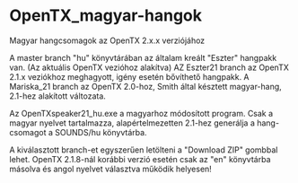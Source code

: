 # OpenTX_magyar-hangok
Magyar hangcsomagok az OpenTX 2.x.x verziójához

A master branch "hu" könyvtárában az általam kreált "Eszter" hangpakk van. (Az aktuális OpenTX vezióhoz alakítva)
AZ Eszter21 branch az OpenTX 2.1.x veziókhoz meghagyott, igény esetén bővíthető hangpakk.
A Mariska_21 branch az OpenTX 2.0-hoz, Smith által késztett magyar-hang, 2.1-hez alakított változata.

Az OpenTXspeaker21_hu.exe a magyarhoz módosított program. Csak a magyar nyelvet tartalmazza, alapértelmezetten 2.1-hez generálja a hang-csomagot a SOUNDS/hu könyvtárba.

A kiválasztott branch-et egyszerűen letölteni a "Download ZIP" gombbal lehet.
OpenTX 2.1.8-nál korábbi verzió esetén csak az "en" könyvtárba másolva és angol nyelvet választva működik helyesen!
